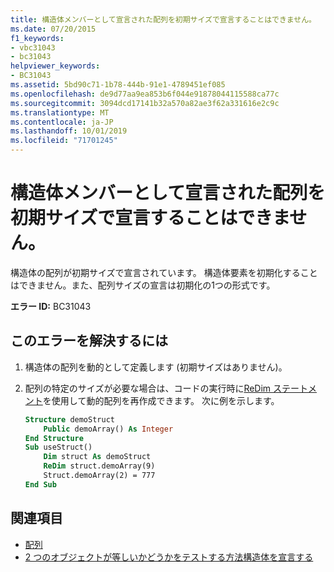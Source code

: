 ```yaml
---
title: 構造体メンバーとして宣言された配列を初期サイズで宣言することはできません。
ms.date: 07/20/2015
f1_keywords:
- vbc31043
- bc31043
helpviewer_keywords:
- BC31043
ms.assetid: 5bd90c71-1b78-444b-91e1-4789451ef085
ms.openlocfilehash: de9d77aa9ea853b6f044e91878044115588ca77c
ms.sourcegitcommit: 3094dcd17141b32a570a82ae3f62a331616e2c9c
ms.translationtype: MT
ms.contentlocale: ja-JP
ms.lasthandoff: 10/01/2019
ms.locfileid: "71701245"
---
```

# <a name="arrays-declared-as-structure-members-cannot-be-declared-with-an-initial-size"></a>構造体メンバーとして宣言された配列を初期サイズで宣言することはできません。
構造体の配列が初期サイズで宣言されています。 構造体要素を初期化することはできません。また、配列サイズの宣言は初期化の1つの形式です。  
  
 **エラー ID:** BC31043  
  
## <a name="to-correct-this-error"></a>このエラーを解決するには  
  
1. 構造体の配列を動的として定義します (初期サイズはありません)。  
  
2. 配列の特定のサイズが必要な場合は、コードの実行時に[ReDim ステートメント](../../../visual-basic/language-reference/statements/redim-statement.md)を使用して動的配列を再作成できます。 次に例を示します。  
  
    ```vb  
    Structure demoStruct  
        Public demoArray() As Integer  
    End Structure  
    Sub useStruct()  
        Dim struct As demoStruct  
        ReDim struct.demoArray(9)  
        Struct.demoArray(2) = 777  
    End Sub  
    ```  
  
## <a name="see-also"></a>関連項目

- [配列](../../../visual-basic/programming-guide/language-features/arrays/index.md)
- [2 つのオブジェクトが等しいかどうかをテストする方法構造体を宣言する](../../../visual-basic/programming-guide/language-features/data-types/how-to-declare-a-structure.md)

